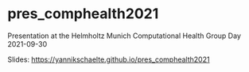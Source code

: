 # pres_comphealth2021

Presentation at the Helmholtz Munich Computational Health Group Day 2021-09-30

Slides: https://yannikschaelte.github.io/pres_comphealth2021
